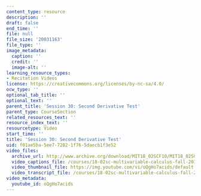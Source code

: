 ```yaml
---
content_type: resource
description: ''
draft: false
end_time: ''
file: null
file_size: '20031163'
file_type: ''
image_metadata:
  caption: ''
  credit: ''
  image-alt: ''
learning_resource_types:
- Recitation Videos
license: https://creativecommons.org/licenses/by-nc-sa/4.0/
ocw_type: ''
optional_tab_title: ''
optional_text: ''
parent_title: 'Session 30: Second Derivative Test'
parent_type: CourseSection
related_resources_text: ''
resource_index_text: ''
resourcetype: Video
start_time: ''
title: 'Session 30: Second Derivative Test'
uid: f01ae5ba-5ee7-7282-1f76-5daecb1f3e52
video_files:
  archive_url: http://www.archive.org/download/MIT18_02SCF10/MIT18_02SCF10Rec_23_300k.mp4
  video_captions_file: /courses/18-02sc-multivariable-calculus-fall-2010/21dfeadc0569520083698b64bc86b14f_oQgHo7acids.vtt
  video_thumbnail_file: https://img.youtube.com/vi/oQgHo7acids/default.jpg
  video_transcript_file: /courses/18-02sc-multivariable-calculus-fall-2010/a8421b6bad09cd1b2892a0d3d5107140_oQgHo7acids.pdf
video_metadata:
  youtube_id: oQgHo7acids
---
```

